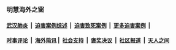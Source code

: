
### 明慧海外之窗

####  [武汉肺炎](indexes/365.md?t=03030400) &nbsp;|&nbsp;  [迫害案例综述](indexes/328.md?t=03030400) &nbsp;|&nbsp; [迫害致死案例](indexes/277.md?t=03030400)  &nbsp;|&nbsp; [更多迫害案例](indexes/81.md?t=03030400)  &nbsp;|&nbsp; 
####  [时事评论](indexes/19.md?t=03030400) &nbsp;|&nbsp; [海外简讯](indexes/245.md?t=03030400)&nbsp;|&nbsp;  [社会支持](indexes/140.md?t=03030400) &nbsp;|&nbsp; [褒奖决议](indexes/282.md?t=03030400) &nbsp;|&nbsp; [社区报道](indexes/91.md?t=03030400)  &nbsp;|&nbsp; [天人之间](indexes/78.md?t=03030400) 

